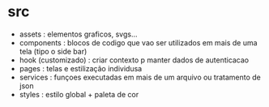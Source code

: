 # src

- assets : elementos graficos, svgs...
- components : blocos de codigo que vao ser utilizados em mais de uma tela (tipo o side bar)
- hook (customizado) : criar contexto p manter dados de autenticacao
- pages : telas e estilização individusa
- services : funçoes executadas em mais de um arquivo ou tratamento de json
- styles : estilo global + paleta de cor
